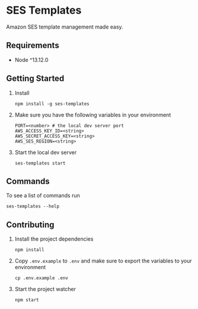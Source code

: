 # SES Templates

Amazon SES template management made easy.

## Requirements

- Node ^13.12.0

## Getting Started

1.  Install

        npm install -g ses-templates

2.  Make sure you have the following variables in your environment

        PORT=<number> # the local dev server port
        AWS_ACCESS_KEY_ID=<string>
        AWS_SECRET_ACCESS_KEY=<string>
        AWS_SES_REGION=<string>

3.  Start the local dev server

        ses-templates start

## Commands

To see a list of commands run

    ses-templates --help

## Contributing

1.  Install the project dependencies

        npm install

2.  Copy `.env.example` to `.env` and make sure to export the variables to your environment

        cp .env.example .env

3.  Start the project watcher

        npm start
